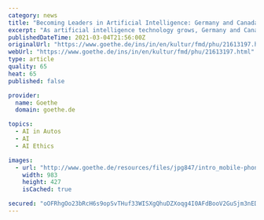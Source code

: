 ```yaml
---
category: news
title: "Becoming Leaders in Artificial Intelligence: Germany and Canada Push for Ethical AI"
excerpt: "As artificial intelligence technology grows, Germany and Canada attempt to develop their own research in the field and promote ethical standards through international collaboration and cooperation."
publishedDateTime: 2021-03-04T21:56:00Z
originalUrl: "https://www.goethe.de/ins/in/en/kultur/fmd/phu/21613197.html"
webUrl: "https://www.goethe.de/ins/in/en/kultur/fmd/phu/21613197.html"
type: article
quality: 65
heat: 65
published: false

provider:
  name: Goethe
  domain: goethe.de

topics:
  - AI in Autos
  - AI
  - AI Ethics

images:
  - url: "http://www.goethe.de/resources/files/jpg847/intro_mobile-phone-smartphone-3d-castle---983_427-formatkey-jpg-w983.jpg"
    width: 983
    height: 427
    isCached: true

secured: "oOFRhgOo23bRcH6s9opSvTHuf33WISXgQhuDZXoqg4I0AFdBooV2GuSjm3nEDIDEvCnbZgtTA78TbcAvPBA1U14jqhu0z4tqV5zXaVy1I888Y6SngxUF534yDFstO7GwGKAcxIRaz4/JRLjb7PkGGQ7KomWrXFE+pU4mRRdnN4A96HYHGPbVpEd5sspBDKxmX6GmkhaXAiQz7OG3grbPPNzphyH8PcnJhmK9H8UIqzRrsvJTDjps4OJLSku3q4BCiuOEPtdhYh1WnE2r2rfQc9K6CNhUjfplYGviPP8UkVfObIIC6Z1BTeSPZwaq6Rs0hy5lkCNeTFTT1OqNar/YJq9UI2L8HKv9/auoOEWcjms=;TdQILjpmSbNxK9DB1trcmg=="
---
```


